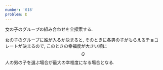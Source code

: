 ```yaml
---
number: '018'
problem: D
---
```

女の子のグループの組み合わせを全探索する.

女の子のグループに誰が入るか決まると, そのときに各男の子がもらえるチョコレートが決まるので, このときの幸福度が大きい順に $$ Q $$ 人の男の子を選ぶ場合が最大の幸福度になる場合となる.
